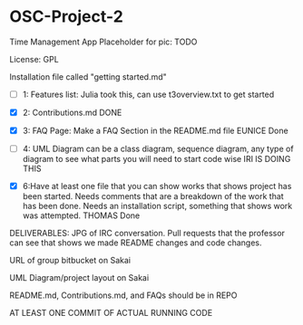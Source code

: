 # OSC-Project-2

Time Management App
Placeholder for pic: TODO

License: GPL

Installation file called "getting started.md"

- [ ] 1: Features list:
    Julia took this, can use t3overview.txt to get started

- [x] 2: Contributions.md  DONE

- [x] 3: FAQ Page:
    Make a FAQ Section in the README.md file
    EUNICE Done

- [ ] 4: UML Diagram
    can be a class diagram, sequence diagram, any type of diagram to see what parts you will need to start code wise
    IRI IS DOING THIS
    
- [x] 6:Have at least one file that you can show works that shows project has been started. Needs comments that are a breakdown of the work that has been done. Needs an installation script, something that shows work was attempted.
    THOMAS Done

DELIVERABLES:
JPG of IRC conversation. Pull requests that the professor can see that shows we made README changes and code changes.

URL of group bitbucket on Sakai

UML Diagram/project layout on Sakai

README.md, Contributions.md, and FAQs should be in REPO

AT LEAST ONE COMMIT OF ACTUAL RUNNING CODE

